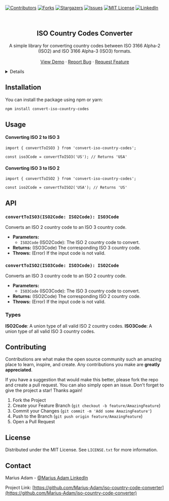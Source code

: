 <!-- Improved compatibility of back to top link: See: https://github.com/othneildrew/Best-README-Template/pull/73 -->

<a id="readme-top"></a>

[![Contributors][contributors-shield]][contributors-url]
[![Forks][forks-shield]][forks-url]
[![Stargazers][stars-shield]][stars-url]
[![Issues][issues-shield]][issues-url]
[![MIT License][license-shield]][license-url]
[![LinkedIn][linkedin-shield]][linkedin-url]

<br />
<div align="center">
<h2 align="center">ISO Country Codes Converter</h2>

  <p align="center">
    A simple library for converting country codes between ISO 3166 Alpha-2 (ISO2) and ISO 3166 Alpha-3 (ISO3) formats.
    <br />
    <br />
    <a href="https://github.com/Marius-Adam/iso-country-code-converter">View Demo</a>
    ·
    <a href="https://github.com/Marius-Adam/iso-country-code-converter/issues/new?labels=bug&template=bug-report---.md">Report Bug</a>
    ·
    <a href="https://github.com/Marius-Adam/iso-country-code-converter/issues/new?labels=enhancement&template=feature-request---.md">Request Feature</a>
  </p>
</div>

<!-- TABLE OF CONTENTS -->
<details>

  <ol>
    <li><a href="#installation">Installation</a></li>
    <li><a href="#usage">Usage</a></li>
    <li><a href="#api">API</a></li>
    <li><a href="#contributing">Contributing</a></li>
    <li><a href="#license">License</a></li>
    <li><a href="#contact">Contact</a></li>

  </ol>
</details>

## Installation

You can install the package using npm or yarn:

```bash
npm install convert-iso-country-codes
```

## Usage

#### Converting ISO 2 to ISO 3

```
import { convertToISO3 } from 'convert-iso-country-codes';

const iso3Code = convertToISO3('US'); // Returns 'USA'
```

#### Converting ISO 3 to ISO 2

```
import { convertToISO2 } from 'convert-iso-country-codes';

const iso2Code = convertToISO2('USA'); // Returns 'US'
```

## API

### `convertToISO3(ISO2Code: ISO2Code): ISO3Code`

Converts an ISO 2 country code to an ISO 3 country code.

- **Parameters:**
  - `ISO2Code` (ISO2Code): The ISO 2 country code to convert.
- **Returns:** (ISO3Code) The corresponding ISO 3 country code.
- **Throws:** (Error) If the input code is not valid.

### `convertToISO2(ISO3Code: ISO3Code): ISO2Code`

Converts an ISO 3 country code to an ISO 2 country code.

- **Parameters:**
  - `ISO3Code` (ISO3Code): The ISO 3 country code to convert.
- **Returns:** (ISO2Code) The corresponding ISO 2 country code.
- **Throws:** (Error) If the input code is not valid.

### Types

**ISO2Code**: A union type of all valid ISO 2 country codes.
**ISO3Code**: A union type of all valid ISO 3 country codes.

<!-- CONTRIBUTING -->

## Contributing

Contributions are what make the open source community such an amazing place to learn, inspire, and create. Any contributions you make are **greatly appreciated**.

If you have a suggestion that would make this better, please fork the repo and create a pull request. You can also simply open an issue.
Don't forget to give the project a star! Thanks again!

1. Fork the Project
2. Create your Feature Branch (`git checkout -b feature/AmazingFeature`)
3. Commit your Changes (`git commit -m 'Add some AmazingFeature'`)
4. Push to the Branch (`git push origin feature/AmazingFeature`)
5. Open a Pull Request

<!-- LICENSE -->

## License

Distributed under the MIT License. See `LICENSE.txt` for more information.

<!-- CONTACT -->

## Contact

Marius Adam - [@Marius Adam LinkedIn](https://www.linkedin.com/in/marius-adam-dev/)

Project Link: [https://github.com/Marius-Adam/iso-country-code-converter](https://github.com/Marius-Adam/iso-country-code-converter)

<!-- MARKDOWN LINKS & IMAGES -->
<!-- https://www.markdownguide.org/basic-syntax/#reference-style-links -->

[contributors-shield]: https://img.shields.io/github/contributors/Marius-Adam/iso-country-code-converter.svg?style=for-the-badge
[contributors-url]: https://github.com/Marius-Adam/iso-country-code-converter/graphs/contributors
[forks-shield]: https://img.shields.io/github/forks/Marius-Adam/iso-country-code-converter.svg?style=for-the-badge
[forks-url]: https://github.com/Marius-Adam/iso-country-code-converter/network/members
[stars-shield]: https://img.shields.io/github/stars/Marius-Adam/iso-country-code-converter.svg?style=for-the-badge
[stars-url]: https://github.com/Marius-Adam/iso-country-code-converter/stargazers
[issues-shield]: https://img.shields.io/github/issues/Marius-Adam/iso-country-code-converter.svg?style=for-the-badge
[issues-url]: https://github.com/Marius-Adam/iso-country-code-converter/issues
[license-shield]: https://img.shields.io/github/license/Marius-Adam/iso-country-code-converter.svg?style=for-the-badge
[license-url]: https://github.com/Marius-Adam/iso-country-code-converter/blob/master/LICENSE.txt
[linkedin-shield]: https://img.shields.io/badge/-LinkedIn-black.svg?style=for-the-badge&logo=linkedin&colorB=555
[linkedin-url]: https://linkedin.com/in/marius-adam-dev
